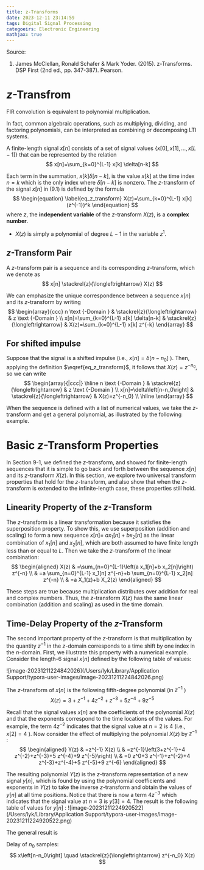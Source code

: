 ```yaml
---
title: z-Transforms
date: 2023-12-11 23:14:59
tags: Digital Signal Processing
categoeirs: Electronic Engineering
mathjax: true
---
```


Source:

1. James McClellan, Ronald Schafer & Mark Yoder. (2015). z-Transforms. DSP First (2nd ed., pp. 347-387). Pearson.

<!--more-->

# $z$-Transfrom

FIR convolution is equivalent to polynomial multiplication. 

In fact, common algebraic operations, such as multiplying, dividing, and factoring polynomials, can be interpreted as combining or decomposing LTI systems.



A finite-length signal $x[n]$ consists of a set of signal values $\{x[0], x[1], \ldots, x[L-1]\}$ that can be represented by the relation
$$
x[n]=\sum_{k=0}^{L-1} x[k] \delta[n-k]
$$

Each term in the summation, $x[k] \delta[n-k]$, is the value $x[k]$ at the time index $n=k$ which is the only index where $\delta[n-k]$ is nonzero. The $z$-transform of the signal $x[n]$ in (9.1) is defined by the formula
$$
\begin{equation} \label{eq_z_transform}
X(z)=\sum_{k=0}^{L-1} x[k] (z^{-1})^k
\end{equation}
$$
where $z$, the **independent variable** of the $z$-transform $X(z)$, is a **complex number**. 

* $X(z)$ is simply a polynomial of degree $L-1$ in the variable $z^1$.

## $z$-Transform Pair

A $z$-transform pair is a sequence and its corresponding $z$-transform, which we denote as
$$
x[n] \stackrel{z}{\longleftrightarrow} X(z)
$$

We can emphasize the unique correspondence between a sequence $x[n]$ and its $z$-transform by writing
$$
\begin{array}{ccc}
n \text {-Domain } & \stackrel{z}{\longleftrightarrow} & z \text {-Domain } \\
x[n]=\sum_{k=0}^{L-1} x[k] \delta[n-k] & \stackrel{z}{\longleftrightarrow} & X(z)=\sum_{k=0}^{L-1} x[k] z^{-k}
\end{array}
$$

## For shifted impulse

Suppose that the signal is a shifted impulse (i.e., $x[n]=\delta\left[n-n_0\right]$ ). Then, applying the definition $\eqref{eq_z_transform}$, it follows that $X(z)=z^{-n_0}$, so we can write
$$
\begin{array}{|ccc|}
\hline n \text {-Domain } & \stackrel{z}{\longleftrightarrow} & z \text {-Domain } \\
x[n]=\delta\left[n-n_0\right] & \stackrel{z}{\longleftrightarrow} & X(z)=z^{-n_0} \\
\hline
\end{array}
$$

When the sequence is defined with a list of numerical values, we take the $z$-transform and get a general polynomial, as illustrated by the following example.

# Basic $z$-Transform Properties
In Section 9-1, we defined the $z$-transform, and showed for finite-length sequences that it is simple to go back and forth between the sequence $x[n]$ and its $z$-transform $X(z)$. In this section, we explore two universal transform properties that hold for the $z$-transform, and also show that when the $z$-transform is extended to the infinite-length case, these properties still hold.
## Linearity Property of the $z$-Transform

The $z$-transform is a linear transformation because it satisfies the superposition property. To show this, we use superposition (addition and scaling) to form a new sequence $x[n]=$ $a x_1[n]+b x_2[n]$ as the linear combination of $x_1[n]$ and $x_2[n]$, which are both assumed to have finite length less than or equal to $L$. Then we take the $z$-transform of the linear combination:
$$
\begin{aligned}
X(z) & =\sum_{n=0}^{L-1}\left(a x_1[n]+b x_2[n]\right) z^{-n} \\
& =a \sum_{n=0}^{L-1} x_1[n] z^{-n}+b \sum_{n=0}^{L-1} x_2[n] z^{-n} \\
& =a X_1(z)+b X_2(z)
\end{aligned}
$$

These steps are true because multiplication distributes over addition for real and complex numbers. Thus, the $z$-transform $X(z)$ has the same linear combination (addition and scaling) as used in the time domain.
## Time-Delay Property of the $z$-Transform

The second important property of the $z$-transform is that multiplication by the quantity $z^{-1}$ in the $z$-domain corresponds to a time shift by one index in the $n$-domain. First, we illustrate this property with a numerical example. Consider the length-6 signal $x[n]$ defined by the following table of values:

![image-20231211224842026](/Users/lyk/Library/Application Support/typora-user-images/image-20231211224842026.png)



The $z$-transform of $x[n]$ is the following fifth-degree polynomial (in $z^{-1}$ )
$$
X(z)=3+z^{-1}+4 z^{-2}+z^{-3}+5 z^{-4}+9 z^{-5}
$$

Recall that the signal values $x[n]$ are the coefficients of the polynomial $X(z)$ and that the exponents correspond to the time locations of the values. For example, the term $4 z^{-2}$ indicates that the signal value at $n=2$ is 4 (i.e., $x[2]=4$ ).
Now consider the effect of multiplying the polynomial $X(z)$ by $z^{-1}$ :
$$
\begin{aligned}
Y(z) & =z^{-1} X(z) \\
& =z^{-1}\left(3+z^{-1}+4 z^{-2}+z^{-3}+5 z^{-4}+9 z^{-5}\right) \\
& =0 z^0+3 z^{-1}+z^{-2}+4 z^{-3}+z^{-4}+5 z^{-5}+9 z^{-6}
\end{aligned}
$$

The resulting polynomial $Y(z)$ is the $z$-transform representation of a new signal $y[n]$, which is found by using the polynomial coefficients and exponents in $Y(z)$ to take the inverse $z$-transform and obtain the values of $y[n]$ at all time positions. Notice that there is now a term $4 z^{-3}$ which indicates that the signal value at $n=3$ is $y[3]=4$. The result is the following table of values for $y[n]$ :
![image-20231211224920522](/Users/lyk/Library/Application Support/typora-user-images/image-20231211224920522.png)

The general result is



Delay of $n_0$ samples:
$$
x\left[n-n_0\right] \quad \stackrel{z}{\longleftrightarrow} z^{-n_0} X(z)
$$
